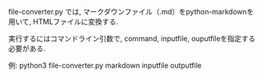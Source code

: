 file-converter.py では, マークダウンファイル（.md）をpython-markdownを用いて, HTMLファイルに変換する.

実行するにはコマンドライン引数で, command, inputfile, ouputfileを指定する必要がある.

例: python3 file-converter.py markdown  inputfile outputfile
